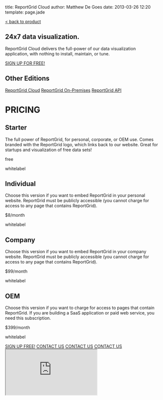 title: ReportGrid Cloud
author: Matthew De Goes
date: 2013-03-26 12:20
template: page.jade

<div id="body-links">
   <a class="static-link" href="/products/reportgrid/">&#60; back to product</a>
</div>
<div class="two-columns">
    <h2>24x7 data visualization.</h2>
    <p>ReportGrid Cloud delivers the full-power of our data visualization application, with nothing to install, maintain, or tune.</p>
</div>
<div class="two-columns-end">
    <a class="medium-button red-background" href="/account/login/">SIGN UP FOR FREE!</a>
    <div id="body-side-resources">
        <h2>Other Editions</h2>
        <div id="editions">
            <a class="active" href="/editions/reportgrid-cloud/">ReportGrid Cloud</a>
            <a href="/editions/reportgrid-on-premises/">ReportGrid On-Premises</a>
            <a href="/editions/reportgrid-api/">ReportGrid API</a>
        </div>
    </div>
</div>
<div class="clear-left">
</div>
<div id="edition-content">
    <h1>PRICING</h1>
    <div id="dynamic-pricing-chart">
        <div class="pricing-chart-option">
            <h2>Starter</h2>
            <p class="description-alt">The full power of ReportGrid, for personal, corporate, or OEM use. Comes branded with the ReportGrid logo, which links back to our website. Great for startups and visualization of free data sets!</p>
            <p class="cost">free</p>
            <p class="check-no"></p>
            <p class="point-name">whitelabel</p>
        </div>
        <div class="pricing-chart-option">
            <h2>Individual</h2>
            <p class="description-alt">Choose this version if you want to embed ReportGrid in your personal website. ReportGrid must be publicly accessible (you cannot charge for access to any page that contains ReportGrid).</p>
            <p class="cost">$8/month</p>
            <p class="check-yes"></p>
            <p class="point-name">whitelabel</p>
        </div>
        <div class="pricing-chart-option">
            <h2>Company</h2>
            <p class="description-alt">Choose this version if you want to embed ReportGrid in your company website. ReportGrid must be publicly accessible (you cannot charge for access to any page that contains ReportGrid).</p>
            <p class="cost">$99/month</p>
            <p class="check-yes"></p>
            <p class="point-name">whitelabel</p>
        </div>
        <div class="pricing-chart-option">
            <h2>OEM</h2>
            <p class="description-alt">Choose this version if you want to charge for access to pages that contain ReportGrid. If you are building a SaaS application or paid web service, you need this subscription.</p>
            <p class="cost">$399/month</p>
            <p class="check-yes"></p>
            <p class="point-name">whitelabel</p>
        </div>
        <div class="clear-left">
        </div>
    </div>
</div>
<div id="dynamic-editions-pricing-buttons">
    <a class="red-background" href="/account/login/">SIGN UP FREE!</a>
    <a class="red-background pop-up-form" href="#">CONTACT US</a>
    <a class="red-background pop-up-form" href="#">CONTACT US</a>
    <a class="red-background pop-up-form" href="#">CONTACT US</a>
</div>
<div id="pop-up-form">
    <div class="icon-close-frame">
    </div>
   <div class="form-iframe">
      <iframe src="https://go.pardot.com/l/17892/2013-02-13/6x1h2"></iframe>
   </div>
</div>